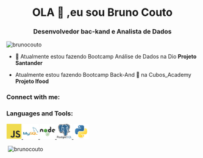 <h1 align="center">OLA 👋 ,eu sou Bruno Couto</h1><h3 align="center">Desenvolvedor bac-kand e Analista de Dados</h3><p align="left"> <img src="https://komarev.com/ghpvc/?username=brunocouto&label=Profile%20views&color=0e75b6&style=flat" alt="brunocouto" /> </p>




- 🔭 Atualmente estou fazendo Bootcamp Análise de Dados na Dio **Projeto Santander**

- Atualmente estou fazendo Bootcamp Back-And 👯 na Cubos_Academy **Projeto Ifood**

<h3 align="left">Connect with me:</h3><p align="left"></p><h3 align="left">Languages and Tools:</h3>



<p align="left">
<a href="https://developer.mozilla.org/en-US/docs/Web/JavaScript" target="_blank" rel="noreferrer"> <img src="https://raw.githubusercontent.com/devicons/devicon/master/icons/javascript/javascript-original.svg" alt="javascript" width="40" height="40"/> </a> <a href="https://www.mysql.com/" target="_blank" rel="noreferrer"> <img src="https://raw.githubusercontent.com/devicons/devicon/master/icons/mysql/mysql-original-wordmark.svg" alt="mysql" width="40" height="40"/> </a> <a href="https://nodejs.org" target="_blank" rel="noreferrer"> <img src="https://raw.githubusercontent.com/devicons/devicon/master/icons/nodejs/nodejs-original-wordmark.svg" alt="nodejs" width="40" height="40"/> </a> <a href="https://www.postgresql.org" target="_blank" rel="noreferrer"> <img src="https://raw.githubusercontent.com/devicons/devicon/master/icons/postgresql/postgresql-original-wordmark.svg" alt="postgresql" width="40" height="40"/> </a> <a href="https://www.python.org" target="_blank" rel="noreferrer"> <img src="https://raw.githubusercontent.com/devicons/devicon/master/icons/python/python-original.svg" alt="python" width="40" height="40"/> </a> </p>

<p>&nbsp;<img align="center" src="https://github-readme-stats.vercel.app/api?username=brunocouto&show_icons=true&locale=en" alt="brunocouto" /></p>